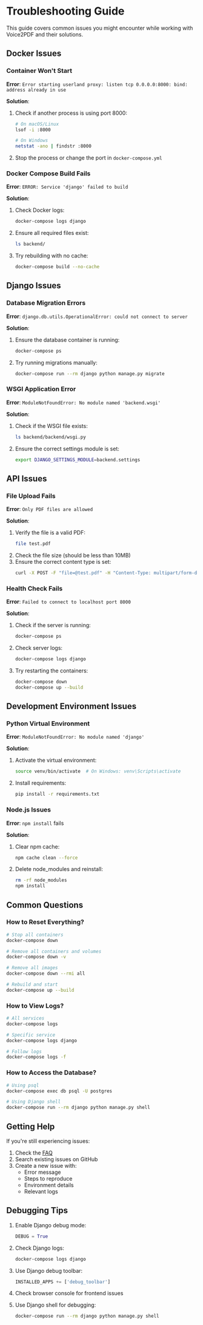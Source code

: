# Troubleshooting Guide

This guide covers common issues you might encounter while working with Voice2PDF and their solutions.

## Docker Issues

### Container Won't Start

**Error**: `Error starting userland proxy: listen tcp 0.0.0.0:8000: bind: address already in use`

**Solution**:
1. Check if another process is using port 8000:
   ```bash
   # On macOS/Linux
   lsof -i :8000
   
   # On Windows
   netstat -ano | findstr :8000
   ```
2. Stop the process or change the port in `docker-compose.yml`

### Docker Compose Build Fails

**Error**: `ERROR: Service 'django' failed to build`

**Solution**:
1. Check Docker logs:
   ```bash
   docker-compose logs django
   ```
2. Ensure all required files exist:
   ```bash
   ls backend/
   ```
3. Try rebuilding with no cache:
   ```bash
   docker-compose build --no-cache
   ```

## Django Issues

### Database Migration Errors

**Error**: `django.db.utils.OperationalError: could not connect to server`

**Solution**:
1. Ensure the database container is running:
   ```bash
   docker-compose ps
   ```
2. Try running migrations manually:
   ```bash
   docker-compose run --rm django python manage.py migrate
   ```

### WSGI Application Error

**Error**: `ModuleNotFoundError: No module named 'backend.wsgi'`

**Solution**:
1. Check if the WSGI file exists:
   ```bash
   ls backend/backend/wsgi.py
   ```
2. Ensure the correct settings module is set:
   ```bash
   export DJANGO_SETTINGS_MODULE=backend.settings
   ```

## API Issues

### File Upload Fails

**Error**: `Only PDF files are allowed`

**Solution**:
1. Verify the file is a valid PDF:
   ```bash
   file test.pdf
   ```
2. Check the file size (should be less than 10MB)
3. Ensure the correct content type is set:
   ```bash
   curl -X POST -F "file=@test.pdf" -H "Content-Type: multipart/form-data" http://localhost:8000/api/upload/
   ```

### Health Check Fails

**Error**: `Failed to connect to localhost port 8000`

**Solution**:
1. Check if the server is running:
   ```bash
   docker-compose ps
   ```
2. Check server logs:
   ```bash
   docker-compose logs django
   ```
3. Try restarting the containers:
   ```bash
   docker-compose down
   docker-compose up --build
   ```

## Development Environment Issues

### Python Virtual Environment

**Error**: `ModuleNotFoundError: No module named 'django'`

**Solution**:
1. Activate the virtual environment:
   ```bash
   source venv/bin/activate  # On Windows: venv\Scripts\activate
   ```
2. Install requirements:
   ```bash
   pip install -r requirements.txt
   ```

### Node.js Issues

**Error**: `npm install` fails

**Solution**:
1. Clear npm cache:
   ```bash
   npm cache clean --force
   ```
2. Delete node_modules and reinstall:
   ```bash
   rm -rf node_modules
   npm install
   ```

## Common Questions

### How to Reset Everything?

```bash
# Stop all containers
docker-compose down

# Remove all containers and volumes
docker-compose down -v

# Remove all images
docker-compose down --rmi all

# Rebuild and start
docker-compose up --build
```

### How to View Logs?

```bash
# All services
docker-compose logs

# Specific service
docker-compose logs django

# Follow logs
docker-compose logs -f
```

### How to Access the Database?

```bash
# Using psql
docker-compose exec db psql -U postgres

# Using Django shell
docker-compose run --rm django python manage.py shell
```

## Getting Help

If you're still experiencing issues:

1. Check the [FAQ](./faq.md)
2. Search existing issues on GitHub
3. Create a new issue with:
   - Error message
   - Steps to reproduce
   - Environment details
   - Relevant logs

## Debugging Tips

1. Enable Django debug mode:
   ```python
   DEBUG = True
   ```

2. Check Django logs:
   ```bash
   docker-compose logs django
   ```

3. Use Django debug toolbar:
   ```python
   INSTALLED_APPS += ['debug_toolbar']
   ```

4. Check browser console for frontend issues

5. Use Django shell for debugging:
   ```bash
   docker-compose run --rm django python manage.py shell
   ``` 